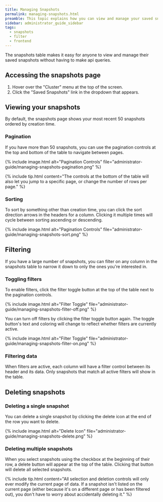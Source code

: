 ```yaml
---
title: Managing Snapshots
permalink: managing-snapshots.html
preamble: This topic explains how you can view and manage your saved snapshots through the frontend interface.
sidebar: administrator_guide_sidebar
tags:
  - snapshots
  - filter
  - frontend
---
```


The snapshots table makes it easy for anyone to view and manage their saved snapshots without having to make api queries.

## Accessing the snapshots page
1. Hover over the "Cluster" menu at the top of the screen.
1. Click the "Saved Snapshots" link in the dropdown that appears.

## Viewing your snapshots
By default, the snapshots page shows your most recent 50 snapshots ordered by creation time.

### Pagination
If you have more than 50 snapshots, you can use the pagination controls at the top and bottom of the table to navigate between pages.

{% include image.html alt="Pagination Controls" file="administrator-guide/managing-snapshots-pagination.png" %}

{% include tip.html content="The controls at the bottom of the table will also let you jump to a specific page, or change the number of rows per page." %}

### Sorting
To sort by something other than creation time, you can click the sort direction arrows in the headers for a column. Clicking it multiple times will cycle between sorting ascending or descending.

{% include image.html alt="Pagination Controls" file="administrator-guide/managing-snapshots-sort.png" %}

## Filtering
If you have a large number of snapshots, you can filter on any column in the snapshots table to narrow it down to only the ones you're interested in.

### Toggling filters
To enable filters, click the filter toggle button at the top of the table next to the pagination controls.

{% include image.html alt="Filter Toggle" file="administrator-guide/managing-snapshots-filter-off.png" %}

You can turn off filters by clicking the filter toggle button again. The toggle button's text and coloring will change to reflect whether filters are currently active.

{% include image.html alt="Filter Toggle" file="administrator-guide/managing-snapshots-filter-on.png" %}

### Filtering data
When filters are active, each column will have a filter control between its header and its data. Only snapshots that match all active filters will show in the table.

## Deleting snapshots

### Deleting a single snapshot
You can delete a single snapshot by clicking the delete icon at the end of the row you want to delete.

{% include image.html alt="Delete Icon" file="administrator-guide/managing-snapshots-delete.png" %}

### Deleting multiple snapshots
When you select snapshots using the checkbox at the beginning of their row, a delete button will appear at the top of the table. Clicking that button will delete all selected snapshots.

{% include tip.html content="All selection and deletion controls will only ever modify the current page of data. If a snapshot isn't listed on the current page (either because it's on a different page or has been filtered out), you don't have to worry about accidentally deleting it." %}
